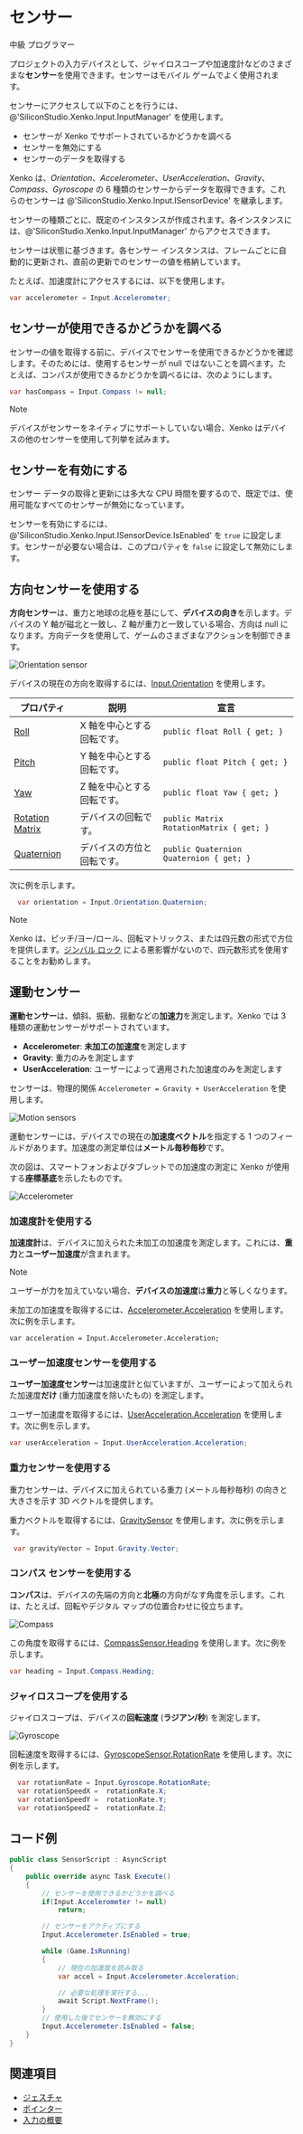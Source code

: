 # センサー

<span class="label label-doc-level">中級</span>
<span class="label label-doc-audience">プログラマー</span>

プロジェクトの入力デバイスとして、ジャイロスコープや加速度計などのさまざまな**センサー**を使用できます。センサーはモバイル ゲームでよく使用されます。

センサーにアクセスして以下のことを行うには、@'SiliconStudio.Xenko.Input.InputManager' を使用します。

* センサーが Xenko でサポートされているかどうかを調べる
* センサーを無効にする
* センサーのデータを取得する

Xenko は、_Orientation_、_Accelerometer_、_UserAcceleration_、_Gravity_、_Compass_、_Gyroscope_ の 6 種類のセンサーからデータを取得できます。これらのセンサーは @'SiliconStudio.Xenko.Input.ISensorDevice' を継承します。

センサーの種類ごとに、既定のインスタンスが作成されます。各インスタンスには、@'SiliconStudio.Xenko.Input.InputManager' からアクセスできます。

センサーは状態に基づきます。各センサー インスタンスは、フレームごとに自動的に更新され、直前の更新でのセンサーの値を格納しています。

たとえば、加速度計にアクセスするには、以下を使用します。

```cs
var accelerometer = Input.Accelerometer;
```

## センサーが使用できるかどうかを調べる

センサーの値を取得する前に、デバイスでセンサーを使用できるかどうかを確認します。そのためには、使用するセンサーが null ではないことを調べます。たとえば、コンパスが使用できるかどうかを調べるには、次のようにします。

```cs
var hasCompass = Input.Compass != null;
```

> [!NOTE]
> デバイスがセンサーをネイティブにサポートしていない場合、Xenko はデバイスの他のセンサーを使用して列挙を試みます。

## センサーを有効にする

センサー データの取得と更新には多大な CPU 時間を要するので、既定では、使用可能なすべてのセンサーが無効になっています。

センサーを有効にするには、@'SiliconStudio.Xenko.Input.ISensorDevice.IsEnabled' を `true` に設定します。センサーが必要ない場合は、このプロパティを `false` に設定して無効にします。

## 方向センサーを使用する

**方向センサー**は、重力と地球の北極を基にして、**デバイスの向き**を示します。デバイスの Y 軸が磁北と一致し、Z 軸が重力と一致している場合、方向は null になります。方向データを使用して、ゲームのさまざまなアクションを制御できます。

![Orientation sensor](media/sensor-overview-orientation-sensor.png)

デバイスの現在の方向を取得するには、[Input.Orientation](xref:SiliconStudio.Xenko.Input.InputManager.Orientation) を使用します。

| プロパティ        | 説明                                     | 宣言
|-----------------|-------------------------------------------------|---------------
| [Roll](xref:SiliconStudio.Xenko.Input.OrientationSensor.Roll) | X 軸を中心とする回転です。| `public float Roll { get; }`
| [Pitch](xref:SiliconStudio.Xenko.Input.OrientationSensor.Pitch)           | Y 軸を中心とする回転です。                    | `public float Pitch { get; }`
| [Yaw](xref:SiliconStudio.Xenko.Input.OrientationSensor.Yaw)             | Z 軸を中心とする回転です。                    | `public float Yaw { get; }`
| [Rotation Matrix](xref:SiliconStudio.Xenko.Input.OrientationSensor.RotationMatrix) | デバイスの回転です。  | `public Matrix RotationMatrix { get; }`
| [Quaternion](xref:SiliconStudio.Xenko.Input.OrientationSensor.Quaternion) | デバイスの方位と回転です。|  `public Quaternion Quaternion { get; }`

次に例を示します。

```cs
  var orientation = Input.Orientation.Quaternion;
```

> [!NOTE]
> Xenko は、ピッチ/ヨー/ロール、回転マトリックス、または四元数の形式で方位を提供します。[ジンバル ロック](https://en.wikipedia.org/wiki/Gimbal_lock) による悪影響がないので、四元数形式を使用することをお勧めします。

## 運動センサー
**運動センサー**は、傾斜、振動、揺動などの**加速力**を測定します。Xenko では 3 種類の運動センサーがサポートされています。

* **Accelerometer**: **未加工の加速度**を測定します
* **Gravity**: 重力のみを測定します
* **UserAcceleration**: ユーザーによって適用された加速度のみを測定します

センサーは、物理的関係 ```Accelerometer = Gravity + UserAcceleration``` を使用します。

![Motion sensors](media/sensor-overview-accelerometer-acceleration-gravity.png)

運動センサーには、デバイスでの現在の**加速度ベクトル**を指定する 1 つのフィールドがあります。加速度の測定単位は**メートル毎秒毎秒**です。

次の図は、スマートフォンおよびタブレットでの加速度の測定に Xenko が使用する**座標基底**を示したものです。

![Accelerometer](media/sensor-overview-accelerometer-sensor.png)

### 加速度計を使用する

**加速度計**は、デバイスに加えられた未加工の加速度を測定します。これには、**重力**と**ユーザー加速度**が含まれます。

> [!NOTE]
> ユーザーが力を加えていない場合、**デバイスの加速度**は**重力**と等しくなります。

未加工の加速度を取得するには、[Accelerometer.Acceleration](xref:SiliconStudio.Xenko.Input.AccelerometerSensor.Acceleration) を使用します。次に例を示します。
```
var acceleration = Input.Accelerometer.Acceleration;
```

### ユーザー加速度センサーを使用する
**ユーザー加速度センサー**は加速度計と似ていますが、ユーザーによって加えられた加速度**だけ** (重力加速度を除いたもの) を測定します。

ユーザー加速度を取得するには、[UserAcceleration.Acceleration](xref:SiliconStudio.Xenko.Input.UserAccelerationSensor.Acceleration) を使用します。次に例を示します。

```cs                       
var userAcceleration = Input.UserAcceleration.Acceleration;
```

### 重力センサーを使用する
重力センサーは、デバイスに加えられている重力 (メートル毎秒毎秒) の向きと大きさを示す 3D ベクトルを提供します。

重力ベクトルを取得するには、[GravitySensor](xref:SiliconStudio.Xenko.Input.GravitySensor) を使用します。次に例を示します。

```cs
 var gravityVector = Input.Gravity.Vector;
```

### コンパス センサーを使用する

**コンパス**は、デバイスの先端の方向と**北極**の方向がなす角度を示します。これは、たとえば、回転やデジタル マップの位置合わせに役立ちます。

![Compass](media/sensor-overview-compasss.png)

この角度を取得するには、[CompassSensor.Heading](xref:SiliconStudio.Xenko.Input.CompassSensor.Heading) を使用します。次に例を示します。

```cs
var heading = Input.Compass.Heading;
```

### ジャイロスコープを使用する

ジャイロスコープは、デバイスの**回転速度** (**ラジアン/秒**) を測定します。

![Gyroscope](media/sensor-overview-gyroscope-sensor.png)

回転速度を取得するには、[GyroscopeSensor.RotationRate](xref:SiliconStudio.Xenko.Input.GyroscopeSensor.RotationRate) を使用します。次に例を示します。

```cs
  var rotationRate = Input.Gyroscope.RotationRate;
  var rotationSpeedX =  rotationRate.X;
  var rotationSpeedY =  rotationRate.Y;
  var rotationSpeedZ =  rotationRate.Z;
```

## コード例

```cs
public class SensorScript : AsyncScript
{
	public override async Task Execute()
	{
		// センサーを使用できるかどうかを調べる
		if(Input.Accelerometer != null)
			return;

		// センサーをアクティブにする
		Input.Accelerometer.IsEnabled = true;

		while (Game.IsRunning)
		{
			// 現在の加速度を読み取る
			var accel = Input.Accelerometer.Acceleration;

			// 必要な処理を実行する...
			await Script.NextFrame();
		}		
		// 使用した後でセンサーを無効にする
		Input.Accelerometer.IsEnabled = false;
	}
}
```

## 関連項目
* [ジェスチャ](gestures.md)
* [ポインター](pointers.md)
* [入力の概要](index.md)
